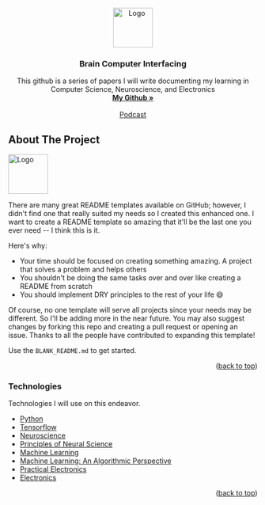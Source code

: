 <div id="top"></div>
<!--
*** Thanks for checking out the Best-README-Template. If you have a suggestion
*** that would make this better, please fork the repo and create a pull request
*** or simply open an issue with the tag "enhancement".
*** Don't forget to give the project a star!
*** Thanks again! Now go create something AMAZING! :D
-->



<!-- PROJECT SHIELDS -->
<!--
*** I'm using markdown "reference style" links for readability.
*** Reference links are enclosed in brackets [ ] instead of parentheses ( ).
*** See the bottom of this document for the declaration of the reference variables
*** for contributors-url, forks-url, etc. This is an optional, concise syntax you may use.
*** https://www.markdownguide.org/basic-syntax/#reference-style-links
-->



<!-- PROJECT LOGO -->
<br />
<div align="center">
  <a href="https://github.com/othneildrew/Best-README-Template">
    <img src="https://www.researchgate.net/publication/315632725/figure/fig2/AS:960085312417792@1605913584105/Drawing-of-the-human-brain-reproduced-from-the-1555-edition-of-Andreas-Vesalius-De.gif" alt="Logo" width="80" height="80">
  </a>

  <h3 align="center">Brain Computer Interfacing</h3>

  <p align="center">
    This github is a series of papers I will write documenting my learning in Computer Science, Neuroscience, and Electronics
    <br />
    <a href="https://github.com/Andrew95496"><strong>My Github »</strong></a>
    <br />
    <br />
    <a href="https://www.youtube.com/channel/UCino5J-kZ5gg24OW7XPbCbQ">Podcast</a>
    <!-- ·
    <a href="https://github.com/othneildrew/Best-README-Template/issues">Contact</a> -->
    <!-- ·
    <a href="https://github.com/othneildrew/Best-README-Template/issues">Request Feature</a> -->
  </p>
</div>



<!-- TABLE OF CONTENTS -->
<!-- <details>
  <summary>Table of Contents</summary>
  <ol>
    <li>
      <a href="#about-the-project">About The Project</a>
      <ul>
        <li><a href="#built-with">Built With</a></li>
      </ul>
    </li>
    <li>
      <a href="#getting-started">Getting Started</a>
      <ul>
        <li><a href="#prerequisites">Prerequisites</a></li>
        <li><a href="#installation">Installation</a></li>
      </ul>
    </li>
    <li><a href="#usage">Usage</a></li>
    <li><a href="#roadmap">Roadmap</a></li>
    <li><a href="#contributing">Contributing</a></li>
    <li><a href="#license">License</a></li>
    <li><a href="#contact">Contact</a></li>
    <li><a href="#acknowledgments">Acknowledgments</a></li>
  </ol>
</details> -->



<!-- ABOUT THE PROJECT -->
## About The Project

 <img src="https://images.fineartamerica.com/images/artworkimages/mediumlarge/1/1-human-brain-diagram-fl-collection.jpg" alt="Logo" width="80" height="80">

There are many great README templates available on GitHub; however, I didn't find one that really suited my needs so I created this enhanced one. I want to create a README template so amazing that it'll be the last one you ever need -- I think this is it.

Here's why:
* Your time should be focused on creating something amazing. A project that solves a problem and helps others
* You shouldn't be doing the same tasks over and over like creating a README from scratch
* You should implement DRY principles to the rest of your life :smile:

Of course, no one template will serve all projects since your needs may be different. So I'll be adding more in the near future. You may also suggest changes by forking this repo and creating a pull request or opening an issue. Thanks to all the people have contributed to expanding this template!

Use the `BLANK_README.md` to get started.

<p align="right">(<a href="#top">back to top</a>)</p>



### Technologies

Technologies I will use on this endeavor.

* [Python](https://python.org/)
* [Tensorflow](https://www.tensorflow.org/)
* [Neuroscience](https://www.amazon.com/Neuroscience-Dale-Purves/dp/1605353809)
* [Principles of Neural Science](https://www.amazon.com/Principles-Neural-Science-Sixth-Kandel/dp/1259642232/ref=pd_lpo_1?pd_rd_i=1259642232&psc=1)
* [Machine Learning](https://www.coursera.org/learn/machine-learning)
* [Machine Learning: An Algorithmic Perspective](https://www.amazon.com/Machine-Learning-Algorithmic-Perspective-Recognition-ebook/dp/B00OGLE56Y)
* [Practical Electronics](https://www.oreilly.com/library/view/practical-electronics-for/9781259587559/)
* [Electronics](https://ocw.mit.edu/courses/6-002-circuits-and-electronics-spring-2007/)

<p align="right">(<a href="#top">back to top</a>)</p>

